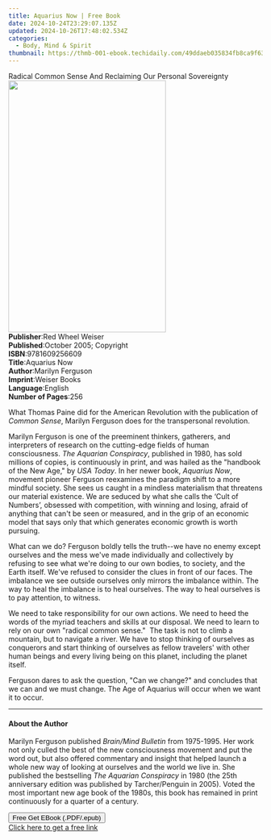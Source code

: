 ```yaml
---
title: Aquarius Now | Free Book
date: 2024-10-24T23:29:07.135Z
updated: 2024-10-26T17:48:02.534Z
categories:
  - Body, Mind & Spirit
thumbnail: https://thmb-001-ebook.techidaily.com/49ddaeb035834fb8ca9f63a6ebc900c1a022d9192b67432a96341ca76186d294.jpg
---
```

<main id="book-container">
  <div class="flex flex-col">
    <div class="book-brief flex-1 py-6 px-4 sm:p-6 md:py-10 md:px-8">
      <!-- brief-->
      <div class="book-brief-main">
        Radical Common Sense And Reclaiming Our Personal Sovereignty
      </div>
    </div>
    <div
      class="book-meta-info flex-1 grid gap-4 col-start-1 col-end-3 row-start-1 sm:mb-6 sm:grid-cols-4 lg:gap-6 lg:col-start-2 lg:row-end-6 lg:row-span-6 lg:mb-0"
    >
      <div
        class="book-meta-info-left place-content-center mt-4 p-4 text-sm leading-6 col-start-2 col-span-2 dark:text-slate-400"
      >
        <img
          class="w-full h-500 object-cover rounded-lg sm:h-255 sm:col-span-2 lg:col-span-full"
          src="https://img-001-ebook.techidaily.com/8e89084de73f071ac5ca0021c0adc0dd5ac565d5a6184a2cece138b24fc6bb4f.jpg"
          alt=""
          width="312"
          height="500"
        />
      </div>
      <div
        class="book-meta-info-right mt-2 col-start-1 row-start-2 col-span-3 self-center"
      >
        <!-- meta data  -->
        <div class="flex flex-col px-4 md:px-8">
          <div class="flex-1">
            <strong>Publisher</strong>:<span class="px-2"
              >Red Wheel Weiser</span
            >
          </div>
          <div class="flex-1">
            <strong>Published</strong>:<span class="px-2"
              >October 2005; Copyright</span
            >
          </div>
          <div class="flex-1">
            <strong>ISBN</strong>:<span class="px-2">9781609256609</span>
          </div>
          <div class="flex-1">
            <strong>Title</strong>:<span class="px-2">Aquarius Now</span>
          </div>
          <div class="flex-1">
            <strong>Author</strong>:<span class="px-2">Marilyn Ferguson</span>
          </div>
          <div class="flex-1">
            <strong>Imprint</strong>:<span class="px-2">Weiser Books</span>
          </div>
          <div class="flex-1">
            <strong>Language</strong>:<span class="px-2">English</span>
          </div>
          <div class="flex-1">
            <strong>Number of Pages</strong>:<span class="px-2">256</span>
          </div>
        </div>
      </div>
    </div>
    <div class="book-description flex-1 py-6 px-4 sm:p-6 md:py-10 md:px-8">
      <div class="book-description-main">
        <div accordion-content="" id="description">
          <p>
            What Thomas Paine did for the American Revolution with the
            publication of<i> Common Sense</i>, Marilyn Ferguson does for the
            transpersonal revolution.
          </p>
          <p>
            Marilyn Ferguson is one of the preeminent thinkers, gatherers, and
            interpreters of research on the cutting-edge fields of human
            consciousness. <i>The Aquarian Conspiracy</i>, published in 1980,
            has sold millions of copies, is continuously in print, and was
            hailed as the "handbook of the New Age," by <i>USA Today</i>. In her
            newer book, <i>Aquarius Now</i>, movement pioneer Ferguson
            reexamines the paradigm shift to a more mindful society. She sees us
            caught in a mindless materialism that threatens our material
            existence. We are seduced by what she calls the ‘Cult of Numbers’,
            obsessed with competition, with winning and losing, afraid of
            anything that can't be seen or measured, and in the grip of an
            economic model that says only that which generates economic growth
            is worth pursuing.&nbsp;
          </p>
          <p>
            What can we do? Ferguson boldly tells the truth--we have no enemy
            except ourselves and the mess we've made individually and
            collectively by refusing to see what we're doing to our own bodies,
            to society, and the Earth itself. We've refused to consider the
            clues in front of our faces. The imbalance we see outside ourselves
            only mirrors the imbalance within. The way to heal the imbalance is
            to heal ourselves. The way to heal ourselves is to pay attention, to
            witness.
          </p>
          <p>
            We need to take responsibility for our own actions. We need to heed
            the words of the myriad teachers and skills at our disposal. We need
            to learn to rely on our own "radical common sense." &nbsp;The task
            is not to climb a mountain, but to navigate a river. We have to stop
            thinking of ourselves as conquerors and start thinking of ourselves
            as fellow travelers' with other human beings and every living being
            on this planet, including the planet itself.&nbsp;
          </p>
          <p>
            Ferguson dares to ask the question, "Can we change?" and concludes
            that we can and we must change. The Age of Aquarius will occur when
            we want it to occur.&nbsp;
          </p>
        </div>
        <div class="accordion-fader"></div>
      </div>
    </div>
    <div class="book-excerpts flex-1 py-6 px-4 sm:p-6 md:py-10 md:px-8">
      <!-- excerpts-->
      <div class="book-excerpts-main">
        <hr />
        <h4 class="placeholder placeholder-heading">
          <span>About the Author</span>
        </h4>
        <p></p>
        <p>
          Marilyn Ferguson published <i>Brain/Mind Bulletin</i> from 1975-1995.
          Her work not only culled the best of the new consciousness movement
          and put the word out, but also offered commentary and insight that
          helped launch a whole new way of looking at ourselves and the world we
          live in. She published the bestselling
          <i>The Aquarian Conspiracy</i> in 1980 (the 25th anniversary edition
          was published by Tarcher/Penguin in 2005). Voted the most important
          new age book of the 1980s, this book has remained in print
          continuously for a quarter of a century.
        </p>
        <p></p>
      </div>
    </div>
    <div
      class="book-about-author flex-1 py-6 px-4 sm:p-6 md:py-10 md:px-8"
    ></div>
    <div class="book-free-get flex-1 py-6 px-4 sm:p-6 md:py-10 md:px-8">
      <button
        id="btn-free-get"
        class="bg-blue-500 hover:bg-blue-700 text-white font-bold py-2 px-4 rounded"
      >
        Free Get EBook (.PDF/.epub)
      </button>
      <div id="countdown-display" class="px-2 text-lg mt-2"></div>
      <a
        id="free-link"
        class="hidden bg-blue-500 hover:bg-blue-700 text-white font-bold py-2 px-4 rounded"
        href="https://www.ebooks.com/en-us/book/1125535/aquarius-now/marilyn-ferguson/"
        target="_blank"
        >Click here to get a free link</a
      >
    </div>
    <script>
      let countdownTime = 0;
      let countdownInterval = null;
      document
        .getElementById('btn-free-get')
        .addEventListener('click', startCountdown);
      function startCountdown() {
        countdownTime = new Date().getTime() + 60000 * 3;
        countdownInterval = setInterval(updateCountdown, 1000);
        document.getElementById('btn-free-get').disabled = true;
        document
          .getElementById('btn-free-get')
          .classList.add('bg-gray-500', 'cursor-not-allowed');
      }
      function updateCountdown() {
        let currentTime = new Date().getTime();
        let timeLeft = countdownTime - currentTime;
        let secondsLeft = Math.floor(timeLeft / 1000);
        document.getElementById('countdown-display').innerHTML =
          `Remaining time: ${secondsLeft} seconds.`;
        if (secondsLeft <= 0) {
          clearInterval(countdownInterval);
          document.getElementById('btn-free-get').classList.add('hidden');
          document.getElementById('free-link').classList.remove('hidden');
          document.getElementById('countdown-display').innerHTML = '';
        }
      }
    </script>
  </div>
</main>

<ins class="adsbygoogle"
      style="display:block"
      data-ad-client="ca-pub-7571918770474297"
      data-ad-slot="8358498916"
      data-ad-format="auto"
      data-full-width-responsive="true"></ins>
    